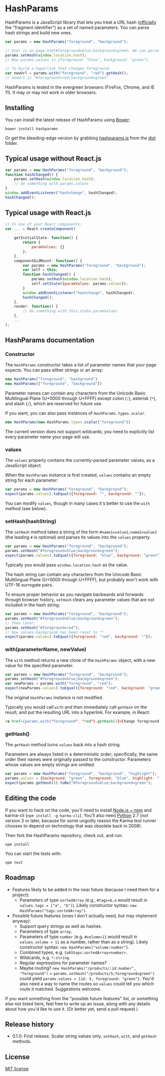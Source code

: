 # HashParams

HashParams is a JavaScript library that lets you treat a URL hash ([officially](https://tools.ietf.org/html/rfc3986#section-3.5) the "fragment identifier") as a set of named parameters. You can parse hash strings and build new ones.

```javascript
var params = new HashParams("foreground", "background");

// User is on page.html#foreground=blue;background=green. We can parse the hash:
params.setHash(window.location.hash);
// Now params.values is {foreground: "blue", background: "green"}.

// To build a hyperlink that changes foreground:
var newUrl = params.with("foreground", "red").getHash();
// newUrl is "#foreground=red;background=green"
```

HashParams is tested in the evergreen browsers (FireFox, Chrome, and IE 11). It may or may not work in older browsers.

## Installing

You can install the latest release of HashParams using [Bower](http://bower.io/):

    bower install hashparams

Or get the bleeding-edge version by grabbing [hashparams.js](../../raw/master/dist/hashparams.js) from the [dist](../../tree/master/dist) folder.

## Typical usage without React.js

```javascript
var params = new HashParams("foreground", "background");
function hashChanged() {
    params.setHash(window.location.hash);
    // do something with params.values
}
window.addEventListener("hashchange", hashChanged);
hashChanged();
```

## Typical usage with React.js

```javascript
// In one of your React components:
var ... = React.createComponent(
    ...
    getInitialState: function() {
        return {
            paramValues: {}
        };
    },
    componentDidMount: function() {
        var params = new HashParams("foreground", "background");
        var self = this;
        function hashChanged() {
            params.setHash(window.location.hash);
            self.setState({paramValues: params.values});
        }
        window.addEventListener("hashchange", hashChanged);
        hashChanged();
    },
    render: function() {
        // do something with this.state.paramValues
    },
    ...
);
```

## HashParams documentation

### Constructor

The `HashParams` constructor takes a list of parameter names that your page expects. You can pass either strings or an array:

```javascript
new HashParams("foreground", "background")
new HashParams(["foreground", "background"])
```

Parameter names can contain any characters from the Unicode Basic Multilingual Plane (U+0000 through U+FFFF) except colon (`:`), asterisk (`*`), and slash (`/`), which are reserved for future use.

If you want, you can also pass instances of `HashParams.types.scalar`.

```javascript
new HashParams(new HashParams.types.scalar("foreground"))
```

The current version does not support wildcards; you need to explicitly list every parameter name your page will use.

### values

The `values` property contains the currently-parsed parameter values, as a JavaScript object.

When the `HashParams` instance is first created, `values` contains an empty string for each parameter:

```javascript
var params = new HashParams("foreground", "background");
expect(params.values).toEqual({foreground: "", background: ""});
```

You can modify `values`, though in many cases it's better to use the `with` method (see below).

### setHash(hashString)

The `setHash` method takes a string of the form `#name1=value1;name2=value2` (the leading `#` is optional) and parses its values into the `values` property.

```javascript
var params = new HashParams("foreground", "background");
params.setHash("#foreground=blue;background=green");
expect(params.values).toEqual({foreground: "blue", background: "green"});
```

Typically you would pass `window.location.hash` as the value.

The hash string can contain any characters from the Unicode Basic Multilingual Plane (U+0000 through U+FFFF), but probably won't work with UTF-16 surrogate pairs.

To ensure proper behavior as you navigate backwards and forwards through browser history, `setHash` clears any parameter values that are not included in the hash string:

```javascript
var params = new HashParams("foreground", "background");
params.setHash("#foreground=blue;background=green");
// Then later:
params.setHash("#foreground=red");
// Now values.background has been reset to ""
expect(params.values).toEqual({foreground: "red", background: ""});
```

### with(parameterName, newValue)

The `with` method returns a new clone of the `HashParams` object, with a new value for the specified parameter.

```javascript
var params = new HashParams("foreground", "background");
params.setHash("#foreground=blue;background=green");
var newParams = params.with("foreground", "red");
expect(newParams.values).toEqual({foreground: "red", background: "green"});
```

The original `HashParams` instance is not modified.

Typically you would call `with` and then immediately call `getHash` on the result, and put the resulting URL into a hyperlink. For example, in React:

```html
<a href={params.with("foreground", "red").getHash()}>Change foreground to red</a>
```

### getHash()

The `getHash` method turns `values` back into a hash string.

Parameters are always listed in a deterministic order; specifically, the same order their names were originally passed to the constructor. Parameters whose values are empty strings are omitted.

```javascript
var params = new HashParams("foreground", "background", "highlight");
params.values = {background: "green", foreground: "blue", highlight: ""};
expect(params.getHash()).toBe("#foreground=blue;background=green");
```

## Editing the code

If you want to hack on the code, you'll need to install [Node.js + npm](https://nodejs.org/) and karma-cli (`npm install -g karma-cli`). You'll also need [Python](https://www.python.org/) 2.7 (*not* version 3 or later, because for some ungodly reason the Karma test runner chooses to depend on technology that was obsolete back in 2008).

Then fork the HashParams repository, check out, and run:

    npm install

You can start the tests with:

    npm test

## Roadmap

* Features likely to be added in the near future (because I need them for a project):
    * Parameters of type `sortedArray` (e.g., `#tags=b,a` would result in `values.tags = ["a", "b"]`). Likely constructor syntax: `new HashParams("tags:sortedArray")`.
* Possible future features (ones I don't actually need, but may implement anyway):
    * Support query strings as well as hashes.
    * Parameters of type `array`.
    * Parameters of type `number` (e.g. `#volume=11` would result in `values.volume = 11` as a number, rather than as a string). Likely constructor syntax: `new HashParams("volume:number"`).
    * Combined types, e.g. `tabStops:sortedArray<number>`.
    * Wildcards, e.g. `*:string`.
    * Regular expressions for parameter names?
    * Maybe routing? `new HashParams("/products/:id:number", "foreground")` + `params.setHash("/products/5;foreground=green")` could yield `params.values = {id: 5, foreground: "green"}`. You'd also need a way to name the routes so `values` could tell you which route it matched. Suggestions welcome.

If you want something from the "possible future features" list, or something else not listed here, feel free to write up an issue, along with any details about how you'd like to use it. (Or better yet, send a pull request.)

## Release history

* 0.1.0: First release. Scalar string values only. `setHash`, `with`, and `getHash` methods.

## License

[MIT license](https://opensource.org/licenses/MIT)
